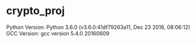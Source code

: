 # crypto_proj

Python Version: Python 3.6.0 (v3.6.0:41df79263a11, Dec 23 2016, 08:06:12)
GCC  Version: gcc version 5.4.0 20160609